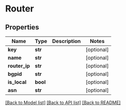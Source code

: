 # Router

## Properties
Name | Type | Description | Notes
------------ | ------------- | ------------- | -------------
**key** | **str** |  | [optional] 
**name** | **str** |  | [optional] 
**router_ip** | **str** |  | [optional] 
**bgpid** | **str** |  | [optional] 
**is_local** | **bool** |  | [optional] 
**asn** | **str** |  | [optional] 

[[Back to Model list]](../README.md#documentation-for-models) [[Back to API list]](../README.md#documentation-for-api-endpoints) [[Back to README]](../README.md)


